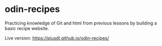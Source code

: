 # odin-recipes
Practicing knowledge of Git and html from previous lessons by building a basic recipe website.

Live version: https://piusdl.github.io/odin-recipes/